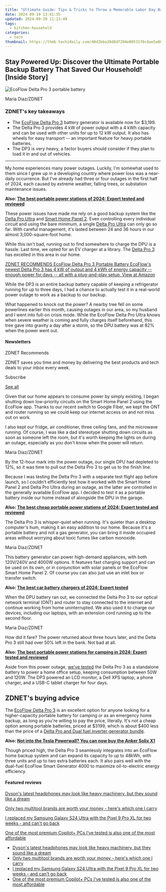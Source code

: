 ```yaml
---
title: "Ultimate Guide: Tips & Tricks to Throw a Memorable Labor Day Bash!"
date: 2024-09-19 13:41:55
updated: 2024-09-20 11:13:49
tags:
  - kitchen-household
categories:
  - tech
thumbnail: https://thmb.techidaily.com/40d2bba30d8d7204e00531f0c8ae5a0019fd1a9406955c448a3c7d8503274e5e.jpg
---
```


## Stay Powered Up: Discover the Ultimate Portable Backup Battery That Saved Our Household![Inside Story]

![EcoFlow Delta Pro 3 portable battery](https://www.zdnet.com/a/img/resize/493a0e14c2076aa82dd15d43be4c51552702595c/2024/06/20/9d465ec0-9e8c-4fee-b2aa-d5b5ce343244/2.jpg?auto=webp&width=1280)

Maria Diaz/ZDNET

### ZDNET's key takeaways  

* The [EcoFlow Delta Pro 3](https://buy.geni.us/Proxy.ashx?TSID=368250&GR%5FURL=https%3A%2F%2Fwww.amazon.com%2FEF-ECOFLOW-Expandable-Accessories-Emergencies%2Fdp%2FB0D14FMFZD%3Ftag%3Dzd-buy-button-20%26ascsubtag%3D%5F%5FCOM%5FCLICK%5FID%5F%5F%7C5c3a8946-cdd0-4a1e-aeeb-69a7a2257329%7Cdtp&dtb=1) battery generator is available now for $3,199.
* The Delta Pro 3 provides 4 kW of power output with a 4 kWh capacity and can be used with other units for up to 12 kW output. It also has wheels for easy transport -- an important feature for heavy portable batteries.
* The DP3 is very heavy, a factor buyers should consider if they plan to load it in and out of vehicles.

---

My home experiences many power outages. Luckily, I'm somewhat used to them since I grew up in a developing country where power loss was a near-daily occurrence. But I've already had three or four outages in the first half of 2024, each caused by extreme weather, falling trees, or substation maintenance issues.

**Also: [The best portable power stations of 2024: Expert tested and reviewed](https://www.zdnet.com/home-and-office/energy/best-portable-power-station/)**

These power issues have made me rely on a good backup system like the [Delta Pro Ultra](https://www.zdnet.com/home-and-office/energy/the-ecoflow-delta-pro-ultra-is-the-home-backup-system-we-needed-during-a-recent-storm/) and [Smart Home Panel 2](https://buy.geni.us/Proxy.ashx?TSID=368250&GR%5FURL=https%3A%2F%2Fwww.amazon.com%2FEF-ECOFLOW-Smart-Home-Panel%2Fdp%2FB0D14H686R%3Ftag%3Dzd-buy-button-20%26ascsubtag%3D%5F%5FCOM%5FCLICK%5FID%5F%5F%7C5c3a8946-cdd0-4a1e-aeeb-69a7a2257329%7Cdtp&dtb=1). Even controlling every individual circuit and using the bare minimum, a single [Delta Pro Ultra](https://buy.geni.us/Proxy.ashx?TSID=368250&GR%5FURL=https%3A%2F%2Fwww.amazon.com%2FEF-ECOFLOW-Expandable-Generator-Emergency%2Fdp%2FB0CQXMZ5BK%3Ftag%3Dzd-buy-button-20%26ascsubtag%3D%5F%5FCOM%5FCLICK%5FID%5F%5F%7C5c3a8946-cdd0-4a1e-aeeb-69a7a2257329%7Cdtp&dtb=1) can only go so far. With careful management, it's lasted between 24 and 36 hours in our almost 3,000-square-foot home.

While this isn't bad, running out to find somewhere to charge the DPU is a hassle. Last time, we opted for an EV charger at a library. The [Delta Pro 3](https://buy.geni.us/Proxy.ashx?TSID=368250&GR%5FURL=https%3A%2F%2Fwww.amazon.com%2FEF-ECOFLOW-Expandable-Accessories-Emergencies%2Fdp%2FB0D14FMFZD%3Fth%3D1%26tag%3Dzd-buy-button-20%26ascsubtag%3D%5F%5FCOM%5FCLICK%5FID%5F%5F%7C5c3a8946-cdd0-4a1e-aeeb-69a7a2257329%7Cdtp&dtb=1) has excelled in this area in our home.

[ZDNET RECOMMENDS EcoFlow Delta Pro 3 Portable Battery EcoFlow's newest Delta Pro 3 has 4 kW of output and 4 kWh of energy capacity -- enough power for days -- all with a plug-and-play setup. View at Amazon](https://buy.geni.us/Proxy.ashx?TSID=368250&GR%5FURL=https%3A%2F%2Fwww.amazon.com%2FEF-ECOFLOW-Expandable-Accessories-Emergencies%2Fdp%2FB0D14FMFZD%3Fth%3D1%26tag%3Dzd-buy-button-20%26ascsubtag%3D%5F%5FCOM%5FCLICK%5FID%5F%5F%7C5c3a8946-cdd0-4a1e-aeeb-69a7a2257329%7Cdtp&dtb=1)

While the DP3 is an entire backup battery capable of keeping a refrigerator running for up to three days, I had a chance to actually test it in a real-world power outage to work as a backup to our backup. 

What happened to knock out the power? A nearby tree fell on some powerlines earlier this month, causing outages in our area, so my husband and I went into full-on crisis mode. While the EcoFlow Delta Pro Ultra knows when severe weather is coming and fully charges itself beforehand, this tree gave into gravity a day after a storm, so the DPU battery was at 82% when the power went out.

#### Newsletters

ZDNET Recommends

ZDNET saves you time and money by delivering the best products and tech deals to your inbox every week.

 Subscribe

[See all](https://www.zdnet.com/newsletters/)

Given that our home appears to consume power by simply existing, I began shutting down low-priority circuits on the Smart Home Panel 2 using the EcoFlow app. Thanks to our recent switch to Google Fiber, we kept the ONT and router running so we could keep our internet access on and not miss out on work. 

I also kept our fridge, air conditioner, three ceiling fans, and the microwave running. Of course, I was like a dad stereotype shutting down circuits as soon as someone left the room, but it's worth keeping the lights on during an outage, especially as you don't know when the power will return.

Maria Diaz/ZDNET

By the 12-hour mark into the power outage, our single DPU had depleted to 12%, so it was time to pull out the Delta Pro 3 to get us to the finish line. 

Because I was testing the Delta Pro 3 with a separate test flight app before launch, so I couldn't efficiently test how it worked with the Smart Home Panel 2 and Delta Pro Ultra during an outage, as the latter are controlled in the generally available EcoFlow app. I decided to test it as a portable battery inside our home instead of alongside the DPU in the garage.

**Also: [The best cheap portable power stations of 2024: Expert tested and reviewed](https://www.zdnet.com/home-and-office/energy/best-cheap-portable-power-station/)**

The Delta Pro 3 is whisper-quiet when running. It's quieter than a desktop computer's hum, making it an easy addition to our home. Because it's a portable battery and not a gas generator, you can bring it inside occupied areas without worrying about toxic fumes like carbon monoxide. 

Maria Diaz/ZDNET

This battery generator can power high-demand appliances, with both 120V/240V and 4000W options. It features fast charging support and can be used on its own, or in conjunction with solar panels or the EcoFlow Smart Home Panel 2\. Of course you can also just use an inlet box or transfer switch. 

**Also: [The best car battery chargers of 2024: Expert tested](https://www.zdnet.com/home-and-office/energy/best-car-battery-charger/)**

When the DPU battery ran out, we connected the Delta Pro 3 to our optical network terminal (ONT) and router to stay connected to the internet and continue working from home uninterrupted. We also used it to charge our devices, including our laptops, with an extension cord running up to the second floor. 

Maria Diaz/ZDNET

How did it fare? The power returned about three hours later, and the Delta Pro 3 still had over 50% left in the bank. Not bad at all.

**Also: [The best portable power stations for camping in 2024: Expert tested and reviewed](https://www.zdnet.com/home-and-office/energy/best-portable-power-stations-for-camping/)**

Aside from this power outage, [we've tested](https://www.zdnet.com/home-and-office/energy/how-we-test-portable-power-stations/) the Delta Pro 3 as a standalone battery to power a home office setup, keeping consumption between 50W and 120W. The DP3 powered an LCD monitor, a Dell XPS laptop, a phone charger, and a USB-C tablet charger for four days. 

## ZDNET's buying advice

The [EcoFlow Delta Pro 3](https://buy.geni.us/Proxy.ashx?TSID=368250&GR%5FURL=https%3A%2F%2Fwww.amazon.com%2FEF-ECOFLOW-Expandable-Accessories-Emergencies%2Fdp%2FB0D14FMFZD%3Fth%3D1%26tag%3Dzd-buy-button-20%26ascsubtag%3D%5F%5FCOM%5FCLICK%5FID%5F%5F%7C5c3a8946-cdd0-4a1e-aeeb-69a7a2257329%7Cdtp&dtb=1) is an excellent option for anyone looking for a higher-capacity portable battery for camping or as an emergency home backup, as long as you're willing to pay the price, literally. It's not a cheap option among portable batteries, priced at $3199, which is about $400 less than the price of a [Delta Pro and Dual fuel inverter generator bundle](https://buy.geni.us/Proxy.ashx?TSID=368250&GR%5FURL=https%3A%2F%2Fwww.amazon.com%2FEF-ECOFLOW-Generator-High-Power-Appliances%2Fdp%2FB0BKGLCVRR%3Ftag%3Dzd-buy-button-20%26ascsubtag%3D%5F%5FCOM%5FCLICK%5FID%5F%5F%7C5c3a8946-cdd0-4a1e-aeeb-69a7a2257329%7Cdtp&dtb=1).

**Also: [Not into the Tesla Powerwall? You can now buy the Anker Solix X1](https://www.zdnet.com/home-and-office/energy/not-into-the-tesla-powerwall-you-can-now-buy-the-anker-solix-x1/)**

Though priced high, the Delta Pro 3 seamlessly integrates into an EcoFlow home backup system and can expand its capacity to up to 48kWh, with three units and up to two extra batteries each. It also pairs well with the dual-fuel EcoFlow Smart Generator 4000 to maximize oil-to-electric energy efficiency.

#### Featured reviews

[Dyson's latest headphones may look like heavy machinery, but they sound like a dream](https://www.zdnet.com/article/i-tested-dysons-500-flagship-headphones-and-theyre-more-competitive-than-expected/ "Dyson's latest headphones may look like heavy machinery, but they sound like a dream")

[Only two multitool brands are worth your money - here's which one I carry](https://www.zdnet.com/article/only-two-multitool-brands-are-worth-your-money-heres-which-one-i-carry/ "Only two multitool brands are worth your money - here's which one I carry")

[I replaced my Samsung Galaxy S24 Ultra with the Pixel 9 Pro XL for two weeks - and can't go back](https://www.zdnet.com/article/i-replaced-my-samsung-galaxy-s24-ultra-with-the-pixel-9-pro-xl-for-two-weeks-and-cant-go-back/ "I replaced my Samsung Galaxy S24 Ultra with the Pixel 9 Pro XL for two weeks - and can't go back")

[One of the most premium Copilot+ PCs I've tested is also one of the most affordable](https://www.zdnet.com/article/one-of-the-most-premium-copilot-pcs-ive-tested-is-also-one-of-the-most-affordable/ "One of the most premium Copilot+ PCs I've tested is also one of the most affordable")

* [Dyson's latest headphones may look like heavy machinery, but they sound like a dream](https://www.zdnet.com/article/i-tested-dysons-500-flagship-headphones-and-theyre-more-competitive-than-expected/ "Dyson's latest headphones may look like heavy machinery, but they sound like a dream")
* [Only two multitool brands are worth your money - here's which one I carry](https://www.zdnet.com/article/only-two-multitool-brands-are-worth-your-money-heres-which-one-i-carry/ "Only two multitool brands are worth your money - here's which one I carry")
* [I replaced my Samsung Galaxy S24 Ultra with the Pixel 9 Pro XL for two weeks - and can't go back](https://www.zdnet.com/article/i-replaced-my-samsung-galaxy-s24-ultra-with-the-pixel-9-pro-xl-for-two-weeks-and-cant-go-back/ "I replaced my Samsung Galaxy S24 Ultra with the Pixel 9 Pro XL for two weeks - and can't go back")
* [One of the most premium Copilot+ PCs I've tested is also one of the most affordable](https://www.zdnet.com/article/one-of-the-most-premium-copilot-pcs-ive-tested-is-also-one-of-the-most-affordable/ "One of the most premium Copilot+ PCs I've tested is also one of the most affordable")

<ins class="adsbygoogle"
     style="display:block"
     data-ad-format="autorelaxed"
     data-ad-client="ca-pub-7571918770474297"
     data-ad-slot="1223367746"></ins>



<ins class="adsbygoogle"
     style="display:block"
     data-ad-client="ca-pub-7571918770474297"
     data-ad-slot="8358498916"
     data-ad-format="auto"
     data-full-width-responsive="true"></ins>
